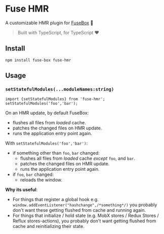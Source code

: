 # Fuse HMR
A customizable HMR plugin for [FuseBox](http://fuse-box.org/) 🌹

> Built with TypeScript, for TypeScript ❤️️

## Install
```
npm install fuse-box fuse-hmr
```

## Usage

### `setStatefulModules(...moduleNames:string)`

```
import {setStatefulModules} from 'fuse-hmr';
setStatefulModules('foo','bar');
```

On an HMR update, by default FuseBox: 
* flushes all files from *loaded* cache.
* patches the changed files on HMR update.
* runs the application entry point again.

With `setStatefulModules('foo','bar')`: 
* if something other than `foo`, `bar` changed: 
  * flushes all files from *loaded* cache *except* `foo`, and `bar`.
  * patches the changed files on HMR update.
  * runs the application entry point again.
* if `foo`, `bar` changed: 
  * reloads the window.

**Why its useful**:
* For things that register a global hook e.g. `window.addEventListener("hashchange",/*something*/)` you probably don't want these getting flushed from cache and running again.
* For things that initialize / hold state (e.g. MobX stores / Redux Stores / Reflux stores-actions), you probably don't want getting flushed from cache and reinitializing their state.
